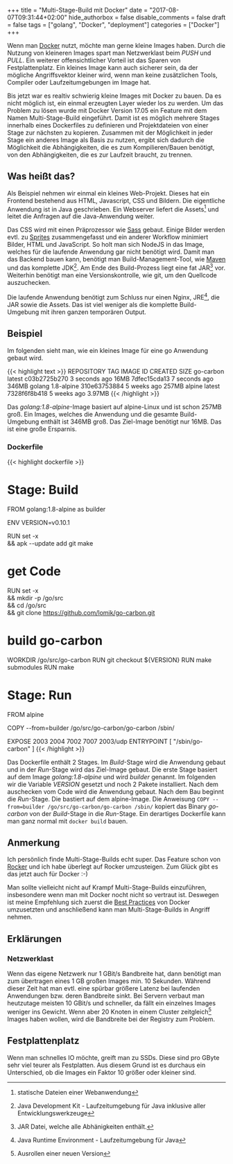 +++
title = "Multi-Stage-Build mit Docker"
date = "2017-08-07T09:31:44+02:00"
hide_authorbox = false
disable_comments = false
draft = false
tags = ["golang", "Docker", "deployment"]
categories = ["Docker"]
+++

Wenn man [Docker] nutzt, möchte man gerne kleine Images haben. Durch die Nutzung
von kleineren Images spart man Netzwerklast beim *PUSH* und *PULL*. Ein weiterer
offensichtlicher Vorteil ist das Sparen von Festplattenplatz. Ein kleines Image
kann auch sicherer sein, da der mögliche Angriffsvektor kleiner wird, wenn man keine
zusätzlichen Tools, Compiler oder Laufzeitumgebungen im Image hat.

Bis jetzt war es realtiv schwierig kleine Images mit Docker zu bauen. Da es nicht
möglich ist, ein einmal erzeugten Layer wieder los zu werden. Um das Problem zu
lösen wurde mit Docker Version 17.05 ein Feature mit dem Namen Multi-Stage-Build
eingeführt. Damit ist es möglich mehrere Stages innerhalb eines Dockerfiles zu 
definieren und Projektdateien von einer Stage zur nächsten zu kopieren. Zusammen 
mit der Möglichkeit in jeder Stage ein anderes Image als Basis zu nutzen, ergibt
sich dadurch die Möglichkeit die Abhängigkeiten, die es zum Kompilieren/Bauen
benötigt, von den Abhängigkeiten, die es zur Laufzeit braucht, zu trennen.

## Was heißt das?

Als Beispiel nehmen wir einmal ein kleines Web-Projekt. Dieses hat ein Frontend
bestehend aus HTML, Javascript, CSS und Bildern. Die eigentliche Anwendung ist
in Java geschrieben. Ein Webserver liefert die Assets[^1] und leitet die Anfragen
auf die Java-Anwendung weiter.

Das CSS wird mit einen Präprozessor wie [Sass] gebaut. Einige Bilder
werden evtl. zu [Sprites] zusammengefasst und ein anderer Workflow minimiert
Bilder, HTML und JavaScript. So holt man sich NodeJS in das Image, welches
für die laufende Anwendung gar nicht benötigt wird.
Damit man das Backend bauen kann, benötigt man Build-Management-Tool, wie [Maven]
und das komplette JDK[^2]. Am Ende des Build-Prozess liegt eine fat JAR[^3] vor.
Weiterhin benötigt man eine Versionskontrolle, wie git, um den Quellcode
auszuchecken.

Die laufende Anwendung benötigt zum Schluss nur einen Nginx, JRE[^4], die JAR sowie
die Assets. Das ist viel weniger als die komplette Build-Umgebung mit ihren ganzen
temporären Output.

## Beispiel

Im folgenden sieht man, wie ein kleines Image für eine go Anwendung gebaut wird. 

{{< highlight text >}}
REPOSITORY   TAG         IMAGE ID        CREATED          SIZE
go-carbon    latest      c03b2725b270    3 seconds ago    16MB
<none>       <none>      7dfec15cda13    7 seconds ago    346MB
golang       1.8-alpine  310e63753884    5 weeks ago      257MB
alpine       latest      7328f6f8b418    5 weeks ago      3.97MB
{{< /highlight >}}

Das *golang:1.8-alpine*-Image basiert auf alpine-Linux und ist schon 257MB groß. Ein 
Images, welches die Anwendung und die gesamte Build-Umgebung enthält ist 346MB groß.
Das Ziel-Image benötigt nur 16MB. Das ist eine große Ersparnis.


### Dockerfile

{{< highlight dockerfile >}}
# Stage: Build
FROM golang:1.8-alpine as builder

ENV VERSION=v0.10.1

RUN set -x \
    && apk --update add git make

# get Code
RUN set -x \
    && mkdir -p /go/src \
    && cd /go/src \
    && git clone https://github.com/lomik/go-carbon.git

# build go-carbon
WORKDIR /go/src/go-carbon
RUN git checkout ${VERSION}
RUN make submodules
RUN make


# Stage: Run
FROM alpine

COPY --from=builder /go/src/go-carbon/go-carbon /sbin/

EXPOSE 2003 2004 7002 7007 2003/udp
ENTRYPOINT [ "/sbin/go-carbon" ]
{{< /highlight >}}

Das Dockerfile enthält 2 Stages. Im *Build*-Stage wird die Anwendung gebaut und in der
*Run*-Stage wird das Ziel-Image gebaut. Die erste Stage basiert auf dem Image 
*golang:1.8-alpine* und wird *builder* genannt. Im folgenden wir die Variable *VERSION*
gesetzt und noch 2 Pakete installiert. Nach dem auschecken vom Code wird die Anwendung
gebaut. Nach dem Bau beginnt die *Run*-Stage. Die bastiert auf dem alpine-Image. Die
Anweisung `COPY --from=builder /go/src/go-carbon/go-carbon /sbin/` kopiert das Binary
*go-carbon* von der *Build*-Stage in die *Run*-Stage. Ein derartiges Dockerfile kann man
ganz normal mit `docker build` bauen.

## Anmerkung

Ich persönlich finde Multi-Stage-Builds echt super. Das Feature schon von [Rocker] und ich
habe überlegt auf Rocker umzusteigen. Zum Glück gibt es das jetzt auch für Docker :-)

Man sollte vielleicht nicht auf Krampf Multi-Stage-Builds einzuführen, insbesondere wenn
man mit Docker nocht nicht so vertraut ist. Deswegen ist meine Empfehlung sich zuerst die
[Best Practices] von Docker umzusetzten und anschließend kann man Multi-Stage-Builds in
Angriff nehmen.

## Erklärungen

### Netzwerklast

Wenn das eigene Netzwerk nur 1 GBit/s Bandbreite hat, dann benötigt man zum übertragen
eines 1 GB großen Images min. 10 Sekunden. Während dieser Zeit hat man evtl. eine
spürbar größere Latenz bei laufenden Anwendungen bzw. deren Bandbreite sinkt. Bei
Servern verbaut man heutzutage meisten 10 GBit/s und schneller, da fällt ein einzelnes
Images weniger ins Gewicht. Wenn aber 20 Knoten in einem Cluster zeitgleich[^5] Images
haben wollen, wird die Bandbreite bei der Registry zum Problem. 

## Festplattenplatz

Wenn man schnelles IO möchte, greift man zu SSDs. Diese sind pro GByte sehr viel teurer
als Festplatten. Aus diesem Grund ist es durchaus ein Unterschied, ob die Images ein
Faktor 10 größer oder kleiner sind.

[Best Practices]: https://docs.docker.com/engine/userguide/eng-image/dockerfile_best-practices/
[Docker]: https://www.docker.com/what-docker
[Rocker]: https://github.com/grammarly/rocker
[Sprites]: https://de.wikipedia.org/wiki/CSS-Sprites
[Maven]: https://maven.apache.org/
[Sass]: http://sass-lang.com/
[^1]: statische Dateien einer Webanwendung
[^2]: Java Development Kit - Laufzeitumgebung für Java inklusive aller Entwicklungswerkzeuge
[^3]: JAR Datei, welche alle Abhänigkeiten enthält.
[^4]: Java Runtime Environment - Laufzeitumgebung für Java
[^5]: Ausrollen einer neuen Version